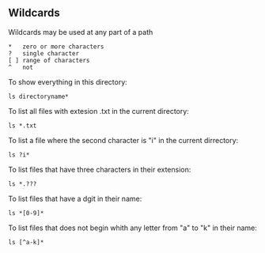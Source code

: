 ## Wildcards
Wildcards may be used at any part of a path
```
*   zero or more characters
?   single character
[ ] range of characters
^   not
```
To show everything in this directory:
```
ls directoryname*
```
To list all files with extesion .txt in the current directory:
```
ls *.txt
```
To list a file where the second character is "i" in the current dirrectory:
```
ls ?i*
```
To list files that have three characters in their extension:
```
ls *.???
```
To list files that have a dgit in their name:
```
ls *[0-9]*
```
To list files that does not begin whith any letter from "a" to "k" in their name:
```
ls [^a-k]*
```
